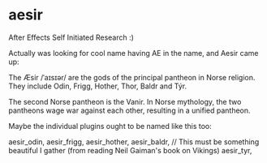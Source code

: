 # aesir
After Effects Self Initiated Research :)

Actually was looking for cool name having AE in the name, and Aesir
came up:

The Æsir /ˈaɪsɪər/ are the gods of the principal pantheon in Norse religion.
They include Odin, Frigg, Hother, Thor, Baldr and Týr.

The second Norse pantheon is the Vanir. In Norse mythology, the two pantheons
wage war against each other, resulting in a unified pantheon.

Maybe the individual plugins ought to be named like this too:

aesir_odin,
aesir_frigg,
aesir_hother,
aesir_baldr, // This must be something beautiful I gather (from reading Neil Gaiman's book on Vikings)
aesir_tyr,
